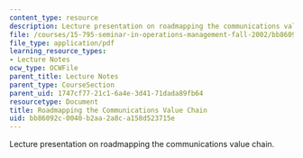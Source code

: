 ```yaml
---
content_type: resource
description: Lecture presentation on roadmapping the communications value chain.
file: /courses/15-795-seminar-in-operations-management-fall-2002/bb86092c0040b2aa2a8ca158d523715e_commroadmapmitfine021102.pdf
file_type: application/pdf
learning_resource_types:
- Lecture Notes
ocw_type: OCWFile
parent_title: Lecture Notes
parent_type: CourseSection
parent_uid: 1747cf77-21c1-6a4e-3d41-71dada89fb64
resourcetype: Document
title: Roadmapping the Communications Value Chain
uid: bb86092c-0040-b2aa-2a8c-a158d523715e
---
```

Lecture presentation on roadmapping the communications value chain.

